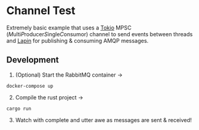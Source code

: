 # Channel Test

Extremely basic example that uses a [Tokio](https://tokio.rs/) MPSC (*M*ulti*P*roducer*S*ingle*C*onsumor) channel to send events between threads and [Lapin](https://github.com/CleverCloud/lapin) for publishing & consuming AMQP messages.

## Development

1) (Optional) Start the RabbitMQ container ->
  ```shell
  docker-compose up
  ```

2) Compile the rust project ->
  ```shell
  cargo run
  ```

3) Watch with complete and utter awe as messages are sent & received!
